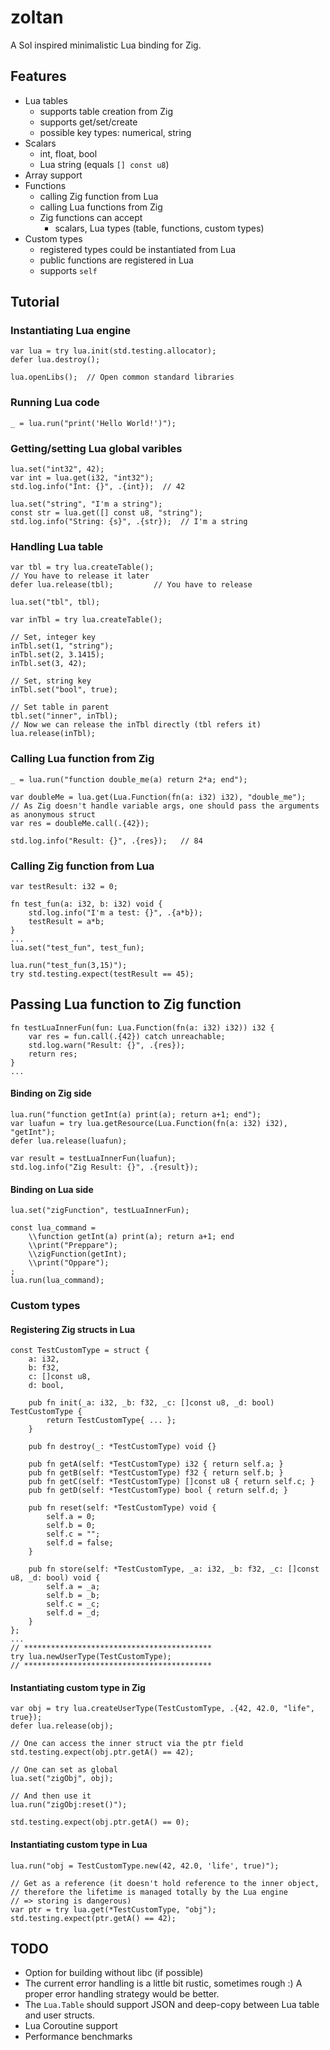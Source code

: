 # zoltan
A Sol inspired minimalistic Lua binding for Zig.

## Features
- Lua tables
  - supports table creation from Zig
  - supports get/set/create
  - possible key types: numerical, string
- Scalars
  - int, float, bool
  - Lua string (equals `[] const u8`)
- Array support
- Functions
  - calling Zig function from Lua
  - calling Lua functions from Zig
  - Zig functions can accept 
    - scalars, Lua types (table, functions, custom types)
- Custom types
  - registered types could be instantiated from Lua
  - public functions are registered in Lua
  - supports `self`

## Tutorial

### Instantiating Lua engine
```zig
var lua = try lua.init(std.testing.allocator);
defer lua.destroy();

lua.openLibs();  // Open common standard libraries
```

### Running Lua code
```zig
_ = lua.run("print('Hello World!')");
```

### Getting/setting Lua global varibles
```zig
lua.set("int32", 42);
var int = lua.get(i32, "int32");
std.log.info("Int: {}", .{int});  // 42

lua.set("string", "I'm a string");
const str = lua.get([] const u8, "string");
std.log.info("String: {s}", .{str});  // I'm a string
```

### Handling Lua table
```zig
var tbl = try lua.createTable();
// You have to release it later
defer lua.release(tbl);         // You have to release

lua.set("tbl", tbl);

var inTbl = try lua.createTable();

// Set, integer key
inTbl.set(1, "string");
inTbl.set(2, 3.1415);
inTbl.set(3, 42);

// Set, string key
inTbl.set("bool", true);

// Set table in parent
tbl.set("inner", inTbl);
// Now we can release the inTbl directly (tbl refers it)
lua.release(inTbl);
```

### Calling Lua function from Zig
```zig
_ = lua.run("function double_me(a) return 2*a; end");

var doubleMe = lua.get(Lua.Function(fn(a: i32) i32), "double_me");
// As Zig doesn't handle variable args, one should pass the arguments as anonymous struct
var res = doubleMe.call(.{42});

std.log.info("Result: {}", .{res});   // 84
```

### Calling Zig function from Lua
```zig
var testResult: i32 = 0;

fn test_fun(a: i32, b: i32) void {
    std.log.info("I'm a test: {}", .{a*b});
    testResult = a*b;
}
...
lua.set("test_fun", test_fun);

lua.run("test_fun(3,15)");
try std.testing.expect(testResult == 45);

```

## Passing Lua function to Zig function
```zig
fn testLuaInnerFun(fun: Lua.Function(fn(a: i32) i32)) i32 {
    var res = fun.call(.{42}) catch unreachable;
    std.log.warn("Result: {}", .{res});
    return res;
}
...
```

#### Binding on Zig side
```zig
lua.run("function getInt(a) print(a); return a+1; end");
var luafun = try lua.getResource(Lua.Function(fn(a: i32) i32), "getInt");
defer lua.release(luafun);

var result = testLuaInnerFun(luafun);
std.log.info("Zig Result: {}", .{result});
```
#### Binding on Lua side
```zig
lua.set("zigFunction", testLuaInnerFun);

const lua_command =
    \\function getInt(a) print(a); return a+1; end
    \\print("Preppare");
    \\zigFunction(getInt);
    \\print("Oppare");
;
lua.run(lua_command);
```

### Custom types

#### Registering Zig structs in Lua
```zig
const TestCustomType = struct {
    a: i32,
    b: f32,
    c: []const u8,
    d: bool,

    pub fn init(_a: i32, _b: f32, _c: []const u8, _d: bool) TestCustomType {
        return TestCustomType{ ... };
    }

    pub fn destroy(_: *TestCustomType) void {}

    pub fn getA(self: *TestCustomType) i32 { return self.a; }
    pub fn getB(self: *TestCustomType) f32 { return self.b; }
    pub fn getC(self: *TestCustomType) []const u8 { return self.c; }
    pub fn getD(self: *TestCustomType) bool { return self.d; }

    pub fn reset(self: *TestCustomType) void {
        self.a = 0;
        self.b = 0;
        self.c = "";
        self.d = false;
    }

    pub fn store(self: *TestCustomType, _a: i32, _b: f32, _c: []const u8, _d: bool) void {
        self.a = _a;
        self.b = _b;
        self.c = _c;
        self.d = _d;
    }
};
...
// ******************************************
try lua.newUserType(TestCustomType);
// ******************************************
```

#### Instantiating custom type in Zig
```zig
var obj = try lua.createUserType(TestCustomType, .{42, 42.0, "life", true});
defer lua.release(obj);

// One can access the inner struct via the ptr field
std.testing.expect(obj.ptr.getA() == 42);

// One can set as global
lua.set("zigObj", obj);

// And then use it
lua.run("zigObj:reset()");

std.testing.expect(obj.ptr.getA() == 0);

```

#### Instantiating custom type in Lua
```zig
lua.run("obj = TestCustomType.new(42, 42.0, 'life', true)");

// Get as a reference (it doesn't hold reference to the inner object, 
// therefore the lifetime is managed totally by the Lua engine 
// => storing is dangerous)
var ptr = try lua.get(*TestCustomType, "obj");
std.testing.expect(ptr.getA() == 42);
```

## TODO
- Option for building without libc (if possible)
- The current error handling is a little bit rustic, sometimes rough :) A proper error handling strategy would be better.
- The `Lua.Table` should support JSON and deep-copy between Lua table and user structs.
- Lua Coroutine support
- Performance benchmarks
